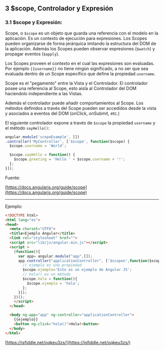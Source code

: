 ## 3 $scope, Controlador y Expresión

### 3.1 $scope y Expresión:

Scope, o `$scope` es un objeto que guarda una referencia con el modelo en la aplicación. Es un contexto de ejecución para expresiones. Los Scopes pueden organizarse de forma jerárquica imitando la estructura del DOM de la aplicación. Además los Scopes pueden observar expresiones (`$watch`) y propagar eventos (`$apply`).

Los Scopes proveen el contexto en el cual las expresiones son evaluadas. Por ejemplo `{{username}}` no tiene ningún significado, a no ser que sea evaluada dentro de un Scope específico que define la propiedad `username`.

Scope es el "pegamento" entre la Vista y el Controlador. El controlador posee una referencia al Scope, esto aisla al Controlador del DOM haciendolo independiente a las Vistas.

Además el controlador puede añadir comportamientos al Scope. Los métodos definidos a través del Scope pueden ser accedidos desde la vista y asociados a eventos del DOM (onClick, onSubmit, etc.)

El siguiente controlador expone a través de `$scope` la propiedad `username` y el método `sayHello()`:

```javascript
angular.module('scopeExample', [])
.controller('MyController', ['$scope', function($scope) {
  $scope.username = 'World';

  $scope.sayHello = function() {
    $scope.greeting = 'Hello ' + $scope.username + '!';
  };
}]);
```
Fuente:

[https://docs.angularjs.org/guide/scope](https://docs.angularjs.org/guide/scope)


---


Ejemplo:
```html
<!DOCTYPE html>
<html lang="es">
<head>
  <meta charset="UTF­8">
  <title>Ejemplo Angular</title>
  <link rel="stylesheet" href="">
  <script src="lib/js/angular.min.js"></script>
  <script >
    (function(){
      var app= angular.module("app",[]);
      app.controller("applicationController", ['$scopen',function($scope){
        // ejemplo es una propiedad
        $scope.ejemplo='Esto es un ejemplo de Angular JS';
        // hola() es un método
        $scope.hola = function(){
          $scope.ejemplo = 'hola';
        };
      }]);
    })();
    </script>
  </head>

  <body ng-app="app" ng-controller="applicationController">
    {{ejemplo}}
    <button ng-click="hola()">Hola!<button>
  </body>
</html>
```

[https://jsfiddle.net/oqkeu3zs/](https://jsfiddle.net/oqkeu3zs/)

